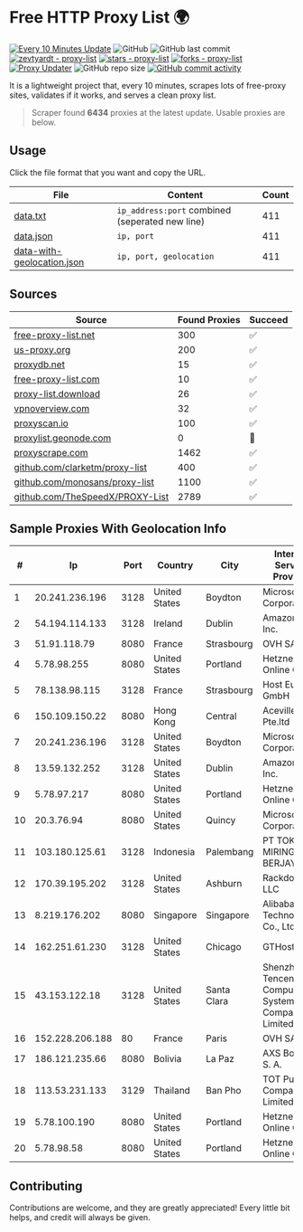 
# Free HTTP Proxy List 🌍

[![Every 10 Minutes Update](https://github.com/mertguvencli/http-proxy-list/actions/workflows/main.yml/badge.svg?branch=main)](https://github.com/mertguvencli/http-proxy-list/actions/workflows/main.yml)
![GitHub](https://img.shields.io/github/license/mertguvencli/http-proxy-list)
![GitHub last commit](https://img.shields.io/github/last-commit/mertguvencli/http-proxy-list)
[![zevtyardt - proxy-list](https://img.shields.io/static/v1?label=zevtyardt&message=proxy-list&color=blue&logo=github)](https://github.com/zevtyardt/proxy-list "Go to GitHub repo")
[![stars - proxy-list](https://img.shields.io/github/stars/zevtyardt/proxy-list?style=social)](https://github.com/zevtyardt/proxy-list)
[![forks - proxy-list](https://img.shields.io/github/forks/zevtyardt/proxy-list?style=social)](https://github.com/zevtyardt/proxy-list)
[![Proxy Updater](https://github.com/zevtyardt/proxy-list/workflows/Proxy%20Updater/badge.svg)](https://github.com/zevtyardt/proxy-list/actions?query=workflow:"Proxy+Updater")
![GitHub repo size](https://img.shields.io/github/repo-size/zevtyardt/proxy-list)
[![GitHub commit activity](https://img.shields.io/github/commit-activity/m/zevtyardt/proxy-list?logo=commits)](https://github.com/zevtyardt/proxy-list/commits/main)

It is a lightweight project that, every 10 minutes, scrapes lots of free-proxy sites, validates if it works, and serves a clean proxy list.

> Scraper found **6434** proxies at the latest update. Usable proxies are below.

## Usage

Click the file format that you want and copy the URL.

|File|Content|Count|
|----|-------|-----|
|[data.txt](https://raw.githubusercontent.com/mertguvencli/http-proxy-list/main/proxy-list/data.txt)|`ip_address:port` combined (seperated new line)|411|
|[data.json](https://raw.githubusercontent.com/mertguvencli/http-proxy-list/main/proxy-list/data.json)|`ip, port`|411|
|[data-with-geolocation.json](https://raw.githubusercontent.com/mertguvencli/http-proxy-list/main/proxy-list/data-with-geolocation.json)|`ip, port, geolocation`|411|

## Sources

|Source|Found Proxies|Succeed|
|------|-------------|-------|
|[free-proxy-list.net](https://free-proxy-list.net)|300|✅|
|[us-proxy.org](https://www.us-proxy.org)|200|✅|
|[proxydb.net](http://proxydb.net)|15|✅|
|[free-proxy-list.com](https://free-proxy-list.com/?page=&port=&type%5B%5D=http&type%5B%5D=https&up_time=0&search=Search)|10|✅|
|[proxy-list.download](https://www.proxy-list.download/HTTP)|26|✅|
|[vpnoverview.com](https://vpnoverview.com/privacy/anonymous-browsing/free-proxy-servers)|32|✅|
|[proxyscan.io](https://www.proxyscan.io)|100|✅|
|[proxylist.geonode.com](https://proxylist.geonode.com/api/proxy-list?limit=300&page=1&sort_by=lastChecked&sort_type=desc&protocols=http,https)|0|🚫|
|[proxyscrape.com](https://api.proxyscrape.com/v2/?request=displayproxies&protocol=http&timeout=10000&country=all&ssl=all&anonymity=all)|1462|✅|
|[github.com/clarketm/proxy-list](https://raw.githubusercontent.com/clarketm/proxy-list/master/proxy-list-raw.txt)|400|✅|
|[github.com/monosans/proxy-list](https://raw.githubusercontent.com/monosans/proxy-list/main/proxies/http.txt)|1100|✅|
|[github.com/TheSpeedX/PROXY-List](https://raw.githubusercontent.com/TheSpeedX/PROXY-List/master/http.txt)|2789|✅|


## Sample Proxies With Geolocation Info

|#|Ip|Port|Country|City|Internet Service Provider|
|-|--|----|-------|----|-------------------------|
|1|20.241.236.196|3128|United States|Boydton|Microsoft Corporation|
|2|54.194.114.133|3128|Ireland|Dublin|Amazon.com, Inc.|
|3|51.91.118.79|8080|France|Strasbourg|OVH SAS|
|4|5.78.98.255|8080|United States|Portland|Hetzner Online GmbH|
|5|78.138.98.115|3128|France|Strasbourg|Host Europe GmbH|
|6|150.109.150.22|8080|Hong Kong|Central|Aceville Pte.ltd|
|7|20.241.236.196|3128|United States|Boydton|Microsoft Corporation|
|8|13.59.132.252|3128|United States|Dublin|Amazon.com, Inc.|
|9|5.78.97.217|8080|United States|Portland|Hetzner Online GmbH|
|10|20.3.76.94|8080|United States|Quincy|Microsoft Corporation|
|11|103.180.125.61|3128|Indonesia|Palembang|PT TOKO MIRING BERJAYA|
|12|170.39.195.202|3128|United States|Ashburn|Rackdog, LLC|
|13|8.219.176.202|8080|Singapore|Singapore|Alibaba (US) Technology Co., Ltd.|
|14|162.251.61.230|3128|United States|Chicago|GTHost|
|15|43.153.122.18|3128|United States|Santa Clara|Shenzhen Tencent Computer Systems Company Limited|
|16|152.228.206.188|80|France|Paris|OVH SAS|
|17|186.121.235.66|8080|Bolivia|La Paz|AXS Bolivia S. A.|
|18|113.53.231.133|3129|Thailand|Ban Pho|TOT Public Company Limited|
|19|5.78.100.190|8080|United States|Portland|Hetzner Online GmbH|
|20|5.78.98.58|8080|United States|Portland|Hetzner Online GmbH|



## Contributing

Contributions are welcome, and they are greatly appreciated! Every
little bit helps, and credit will always be given.

